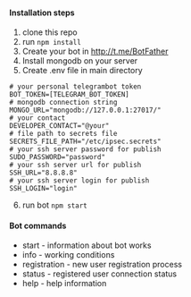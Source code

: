 #### Installation steps

1. clone this repo
2. run `npm install`
3. Create your bot in http://t.me/BotFather
4. Install mongodb on your server
5. Create .env file in main directory

```
# your personal telegrambot token
BOT_TOKEN=[TELEGRAM_BOT_TOKEN]
# mongodb connection string
MONGO_URL="mongodb://127.0.0.1:27017/"
# your contact
DEVELOPER_CONTACT="@your"
# file path to secrets file
SECRETS_FILE_PATH="/etc/ipsec.secrets"
# your ssh server password for publish
SUDO_PASSWORD="password"
# your ssh server url for publish
SSH_URL="8.8.8.8"
# your ssh server login for publish
SSH_LOGIN="login"
```

6. run bot `npm start`

#### Bot commands

- start - information about bot works
- info - working conditions
- registration - new user registration process
- status - registered user connection status
- help - help information
